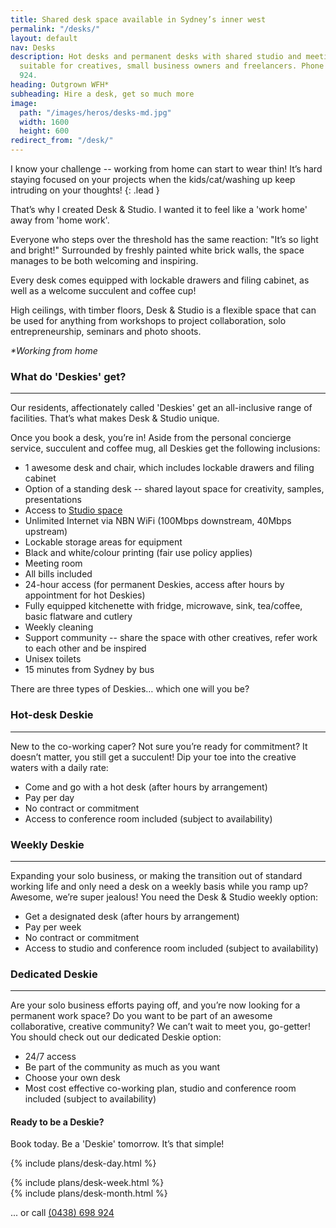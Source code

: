 ```yaml
---
title: Shared desk space available in Sydney’s inner west
permalink: "/desks/"
layout: default
nav: Desks
description: Hot desks and permanent desks with shared studio and meeting facilities
  suitable for creatives, small business owners and freelancers. Phone (0438) 698
  924.
heading: Outgrown WFH*
subheading: Hire a desk, get so much more
image:
  path: "/images/heros/desks-md.jpg"
  width: 1600
  height: 600
redirect_from: "/desk/"
---
```


I know your challenge -- working from home can start to wear thin! It’s hard staying focused on your projects when the kids/cat/washing up keep intruding on your thoughts!
{: .lead }

That’s why I created Desk & Studio. I wanted it to feel like a 'work home' away from 'home work'.

Everyone who steps over the threshold has the same reaction: "It’s so light and bright!" Surrounded by freshly painted white brick walls, the space manages to be both welcoming and inspiring.

Every desk comes equipped with lockable drawers and filing cabinet, as well as a welcome succulent and coffee cup!

High ceilings, with timber floors, Desk & Studio is a flexible space that can be used for anything from workshops to project collaboration, solo entrepreneurship, seminars and photo shoots.

<dfn id="WFH">&#42;Working from home</dfn>

### What do 'Deskies' get?

---

Our residents, affectionately called 'Deskies' get an all-inclusive range of facilities. That’s what makes Desk & Studio unique. 

Once you book a desk, you’re in! Aside from the personal concierge service, succulent and coffee mug, all Deskies get the following inclusions:

- 1 awesome desk and chair, which includes lockable drawers and filing cabinet
- Option of a standing desk -- shared layout space for creativity, samples, presentations
- Access to [Studio space](/photo-studio/)
- Unlimited Internet via NBN WiFi (100Mbps downstream, 40Mbps upstream)
- Lockable storage areas for equipment
- Black and white/colour printing (fair use policy applies)
- Meeting room
- All bills included
- 24-hour access (for permanent Deskies, access after hours by appointment for hot Deskies)
- Fully equipped kitchenette with fridge, microwave, sink, tea/coffee, basic flatware and cutlery
- Weekly cleaning
- Support community -- share the space with other creatives, refer work to each other and be inspired
- Unisex toilets
- 15 minutes from Sydney by bus

There are three types of Deskies&hellip; which one will you be?

### Hot-desk Deskie

---

New to the co-working caper? Not sure you’re ready for commitment? It doesn’t matter, you still get a succulent! Dip your toe into the creative waters with a daily rate:

- Come and go with a hot desk (after hours by arrangement)
- Pay per day
- No contract or commitment
- Access to conference room included (subject to availability)

### Weekly Deskie

---

Expanding your solo business, or making the transition out of standard working life and only need a desk on a weekly basis while you ramp up? Awesome, we’re super jealous! You need the Desk & Studio weekly option:

- Get a designated desk (after hours by arrangement)
- Pay per week
- No contract or commitment
- Access to studio and conference room included (subject to availability)

### Dedicated Deskie

---

Are your solo business efforts paying off, and you’re now looking for a permanent work space? Do you want to be part of an awesome collaborative, creative community? We can’t wait to meet you, go-getter! You should check out our dedicated Deskie option:

- 24/7 access
- Be part of the community as much as you want
- Choose your own desk
- Most cost effective co-working plan, studio and conference room included (subject to availability)

#### Ready to be a Deskie?

Book today. Be a 'Deskie' tomorrow. It’s that simple!

<div class="card-columns">

  {% include plans/desk-day.html %}
  <div class="column-break"></div>
  {% include plans/desk-week.html %}
  <div class="column-break"></div>
  {% include plans/desk-month.html %}

</div>

... or call [(0438) 698 924](tel:0438698924)
